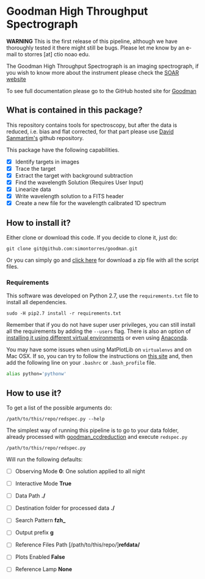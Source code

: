 # Goodman High Throughput Spectrograph
**WARNING** This is the first release of this pipeline, although we have 
thoroughly tested it there might still be bugs. Please let me know by an
e-mail to storres [at] ctio noao edu.

The Goodman High Throughput Spectrograph is an imaging spectrograph,
 if you wish to know more about the instrument please check the 
 [SOAR website](http://www.ctio.noao.edu/soar/content/goodman-high-throughput-spectrograph)
 
To see full documentation please go to the GitHub hosted site for [Goodman](https://simontorres.github.io/goodman/)

## What is contained in this package?

This repository contains tools for spectroscopy, but after the data is 
reduced, i.e. bias and flat corrected, for that part please use 
[David Sanmartim's](https://github.com/dsanmartim/goodman_ccdreduction) github repository.

This package have the following capabilities.

- [x] Identify targets in images
- [x] Trace the target
- [x] Extract the target with background subtraction
- [x] Find the wavelength Solution (Requires User Input)
- [x] Linearize data
- [x] Write wavelength solution to a FITS header
- [x] Create a new file for the wavelength calibrated 1D spectrum

## How to install it?

Either clone or download this code. If you decide to clone it, just do:

```shell
git clone git@github.com:simontorres/goodman.git
```

Or you can simply go and [click here](https://github.com/simontorres/goodman/archive/master.zip)
for download a zip file with all the script files.

### Requirements

This software was developed on Python 2.7, use the `requirements.txt` file to install all dependencies.

```shell
sudo -H pip2.7 install -r requirements.txt
```

Remember that if you do not have super user privileges, you can still install all the requirements by adding 
the `--users` flag. There is also an option of [installing it using different virtual environments](http://docs.python-guide.org/en/latest/dev/virtualenvs/) 
or even using [Anaconda](https://www.continuum.io/downloads).


You may have some issues when using MatPlotLib on `virtualenvs` and on Mac OSX. If so, you can try to follow 
the instructions on [this site](http://matplotlib.org/faq/osx_framework.html#osxframework-faq) and, then add the 
following line on your `.bashrc` or `.bash_profile` file.

```bash
alias python='pythonw' 
```

## How to use it?
 
To get a list of the possible arguments do:

```shell
/path/to/this/repo/redspec.py --help
```

The simplest way of running this pipeline is to go to your data folder,
already processed with [goodman_ccdreduction](https://github.com/dsanmartim/goodman_ccdreduction)
and execute `redspec.py`

```shell
/path/to/this/repo/redspec.py
```

Will run the following defaults:
- [ ] Observing Mode **0**: One solution applied to all night
- [ ] Interactive Mode **True**
- [ ] Data Path **./**
- [ ] Destination folder for processed data **./**
- [ ] Search Pattern **fzh_**
- [ ] Output prefix **g**
- [ ] Reference Files Path [/path/to/this/repo/]**refdata/**
- [ ] Plots Enabled **False**
- [ ] Reference Lamp **None**


